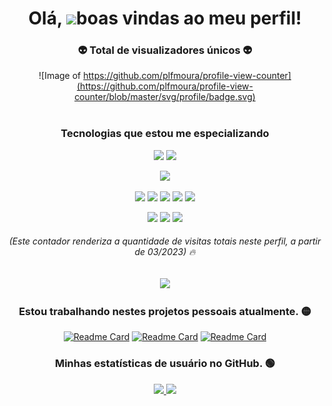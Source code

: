 <div align="center">
<h1>Olá, <img src="https://raw.githubusercontent.com/kaueMarques/kaueMarques/master/hi.gif" height="30px">boas vindas ao meu perfil!</h1>

  ### :alien: Total de visualizadores únicos :alien: 
  ![Image of https://github.com/plfmoura/profile-view-counter](https://github.com/plfmoura/profile-view-counter/blob/master/svg/profile/badge.svg) <br/>
<br/>
</div>

<div style="display: inline_block" align="center">
  
### Tecnologias que estou me especializando
  
  <a href="#"><img src="https://img.shields.io/badge/React-20232A?style=for-the-badge&logo=react&logoColor=61DAFB" width="135px"></a>
  <a href="#"><img src="https://img.shields.io/badge/JavaScript-323330?style=for-the-badge&logo=javascript&logoColor=F7DF1E" width="200px"></a>

  
  <a href="#"><img src="https://img.shields.io/badge/React_Native-20232A?style=for-the-badge&logo=react&logoColor=61DAFB" width="150px"></a>
  
  <a href="#"><img src="https://img.shields.io/badge/HTML5-E34F26?style=for-the-badge&logo=html5&logoColor=white"></a>
  <a href="#"><img src="https://img.shields.io/badge/CSS3-1572B6?style=for-the-badge&logo=css3&logoColor=white"></a>
  <a href="#"><img src="https://img.shields.io/badge/Material%20UI-007FFF?style=for-the-badge&logo=mui&logoColor=white"></a>
  <a href="#"><img src="https://img.shields.io/badge/Bootstrap-563D7C?style=for-the-badge&logo=bootstrap&logoColor=white"></a>
  <a href="#"><img src="https://img.shields.io/badge/MongoDB-4EA94B?style=for-the-badge&logo=mongodb&logoColor=white"></a>

  <a href="#"><img src="https://img.shields.io/badge/Vercel-000000?style=for-the-badge&logo=vercel&logoColor=white"></a>
  <a href="#"><img src="https://img.shields.io/badge/GIT-E44C30?style=for-the-badge&logo=git&logoColor=white"></a>
  <a href="#"><img src="https://img.shields.io/badge/GitHub-100000?style=for-the-badge&logo=github&logoColor=white"></a>
  
  ###### (Este contador renderiza a quantidade de visitas totais neste perfil, a partir de 03/2023) 🔥<br/>

  <img alingn="center" src="https://profile-counter.glitch.me/plfmoura/count.svg" /></br>
  
</div>
<div align="center">
  
### Estou trabalhando nestes projetos pessoais atualmente. 🟡
  
  [![Readme Card](https://github-readme-stats.vercel.app/api/pin/?username=plfmoura&repo=UniMatch&&theme=github_dark)](https://github.com/plfmoura/UniMatch)
  [![Readme Card](https://github-readme-stats.vercel.app/api/pin/?username=plfmoura&repo=unimatch-app&&theme=github_dark)](https://github.com/plfmoura/unimatch-app)
  [![Readme Card](https://github-readme-stats.vercel.app/api/pin/?username=Juanpi92&repo=api_match&&theme=github_dark)](https://github.com/Juanpi92/api_match)
</div>

<div align="center">
  
### Minhas estatísticas de usuário no GitHub. 🟢
  
  <a href="https://github.com/plfmoura"/>
  <img height="180em" src="https://github-readme-stats.vercel.app/api?username=plfmoura&show_icons=true&theme=github_dark&count_private=true&include_all_commits=false"/>
  <img height="180em" src="https://github-readme-stats.vercel.app/api/top-langs/?username=plfmoura&layout=compact&langs_count=16&theme=github_dark"/>
</div>
